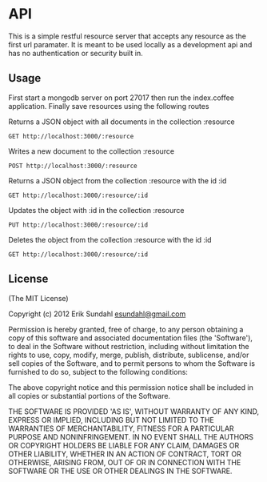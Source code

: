 API
=====================

This is a simple restful resource server that accepts any resource as the first url paramater. It is meant to be used locally as a development api and has no authentication or security built in.


Usage
-----

First start a mongodb server on port 27017 then run the index.coffee application. Finally save resources using the following routes


Returns a JSON object with all documents in the collection :resource
```    
GET http://localhost:3000/:resource
```

Writes a new document to the collection :resource
```    
POST http://localhost:3000/:resource
```

Returns a JSON object from the collection :resource with the id :id
```    
GET http://localhost:3000/:resource/:id
```

Updates the object with :id in the collection :resource
```    
PUT http://localhost:3000/:resource/:id
```

Deletes the object from the collection :resource with the id :id
```    
GET http://localhost:3000/:resource/:id
```

License
-------

(The MIT License)

Copyright (c) 2012 Erik Sundahl <esundahl@gmail.com>

Permission is hereby granted, free of charge, to any person obtaining a copy of this software and associated documentation files (the 'Software'), to deal in the Software without restriction, including without limitation the rights to use, copy, modify, merge, publish, distribute, sublicense, and/or sell copies of the Software, and to permit persons to whom the Software is furnished to do so, subject to the following conditions:

The above copyright notice and this permission notice shall be included in all copies or substantial portions of the Software.

THE SOFTWARE IS PROVIDED 'AS IS', WITHOUT WARRANTY OF ANY KIND, EXPRESS OR IMPLIED, INCLUDING BUT NOT LIMITED TO THE WARRANTIES OF MERCHANTABILITY, FITNESS FOR A PARTICULAR PURPOSE AND NONINFRINGEMENT. IN NO EVENT SHALL THE AUTHORS OR COPYRIGHT HOLDERS BE LIABLE FOR ANY CLAIM, DAMAGES OR OTHER LIABILITY, WHETHER IN AN ACTION OF CONTRACT, TORT OR OTHERWISE, ARISING FROM, OUT OF OR IN CONNECTION WITH THE SOFTWARE OR THE USE OR OTHER DEALINGS IN THE SOFTWARE.

